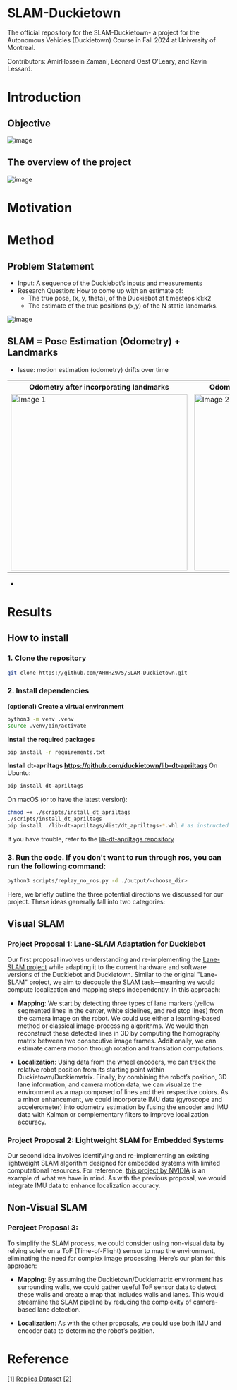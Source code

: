 # SLAM-Duckietown

The official repository for the SLAM-Duckietown- a project for the Autonomous Vehicles (Duckietown) Course in Fall 2024 at University of Montreal.

Contributors: AmirHossein Zamani, Léonard Oest O’Leary, and Kevin Lessard.

# Introduction

## Objective
![image](https://github.com/user-attachments/assets/eed5114c-5de5-49d3-a039-1061505add9e)

## The overview of the project
![image](https://github.com/user-attachments/assets/433160b0-0fb7-46d8-bc35-9bc2dcd8b9d9)


# Motivation


# Method

## Problem Statement

- Input: A sequence of the Duckiebot’s inputs and measurements
- Research Question: How to come up with an estimate of:
  - The true pose, (x, y, theta), of the Duckiebot at timesteps k1:k2
  - The estimate of the true positions (x,y) of the N static landmarks. 

![image](https://github.com/user-attachments/assets/98828c24-0983-4d8f-ba1b-342c2c9280a6)

## SLAM = Pose Estimation (Odometry) + Landmarks
- Issue: motion estimation (odometry) drifts over time


<table>
    <tr>
    <th>Odometry after incorporating landmarks</th>
    <th>Odometry before incorporating landmarks</th>
  </tr>
  <tr>
    <td><img src="https://github.com/user-attachments/assets/2e70adc6-db47-4831-a033-783c146c19c0" alt="Image 1" width="400"/></td>
    <td><img src="https://github.com/user-attachments/assets/640b9af3-138f-4374-94cc-66182df776e1" alt="Image 2" width="400"/></td>
  </tr>
</table>

- 

# Results

## How to install

### 1. Clone the repository
```bash
git clone https://github.com/AHHHZ975/SLAM-Duckietown.git
```

### 2. Install dependencies

**(optional) Create a virtual environment**
```bash
python3 -m venv .venv
source .venv/bin/activate
```

**Install the required packages**
```bash
pip install -r requirements.txt
```

**Install dt-apriltags https://github.com/duckietown/lib-dt-apriltags**
On Ubuntu:
```bash
pip install dt-apriltags
```

On macOS (or to have the latest version):
```bash
chmod +x ./scripts/install_dt_apriltags
./scripts/install_dt_apriltags
pip install ./lib-dt-apriltags/dist/dt_apriltags-*.whl # as instructed by the script
```
If you have trouble, refer to the [lib-dt-apriltags repository](https://github.com/duckietown/lib-dt-apriltags)

### 3. Run the code. If you don't want to run through ros, you can run the following command:
```bash
python3 scripts/replay_no_ros.py -d ./output/<choose_dir>
```





Here, we briefly outline the three potential directions we discussed for our project. These ideas generally fall into two categories:
## Visual SLAM

### Project Proposal 1: Lane-SLAM Adaptation for Duckiebot
Our first proposal involves understanding and re-implementing the [Lane-SLAM project](https://github.com/mandanasmi/lane-slam) while adapting it to the current hardware and software versions of the Duckiebot and Duckietown. Similar to the original "Lane-SLAM" project, we aim to decouple the SLAM task—meaning we would compute localization and mapping steps independently. In this approach:

* **Mapping**: We start by detecting three types of lane markers (yellow segmented lines in the center, white sidelines, and red stop lines) from the camera image on the robot. We could use either a learning-based method or classical image-processing algorithms. We would then reconstruct these detected lines in 3D by computing the homography matrix between two consecutive image frames. Additionally, we can estimate camera motion through rotation and translation computations.

* **Localization**: Using data from the wheel encoders, we can track the relative robot position from its starting point within Duckietown/Duckiematrix.
Finally, by combining the robot’s position, 3D lane information, and camera motion data, we can visualize the environment as a map composed of lines and their respective colors. As a minor enhancement, we could incorporate IMU data (gyroscope and accelerometer) into odometry estimation by fusing the encoder and IMU data with Kalman or complementary filters to improve localization accuracy.

### Project Proposal 2: Lightweight SLAM for Embedded Systems
Our second idea involves identifying and re-implementing an existing lightweight SLAM algorithm designed for embedded systems with limited computational resources. For reference, [this project by NVIDIA](https://nvidia-ai-iot.github.io/jetson_isaac_ros_visual_slam_tutorial/index.html) is an example of what we have in mind. As with the previous proposal, we would integrate IMU data to enhance localization accuracy.

## Non-Visual SLAM
### Peroject Proposal 3:
To simplify the SLAM process, we could consider using non-visual data by relying solely on a ToF (Time-of-Flight) sensor to map the environment, eliminating the need for complex image processing. Here’s our plan for this approach:



* **Mapping**: By assuming the Duckietown/Duckiematrix environment has surrounding walls, we could gather useful ToF sensor data to detect these walls and create a map that includes walls and lanes. This would streamline the SLAM pipeline by reducing the complexity of camera-based lane detection.

* **Localization**: As with the other proposals, we could use both IMU and encoder data to determine the robot’s position.



# Reference
[1] [Replica Dataset](https://github.com/facebookresearch/Replica-Dataset)
[2] 
